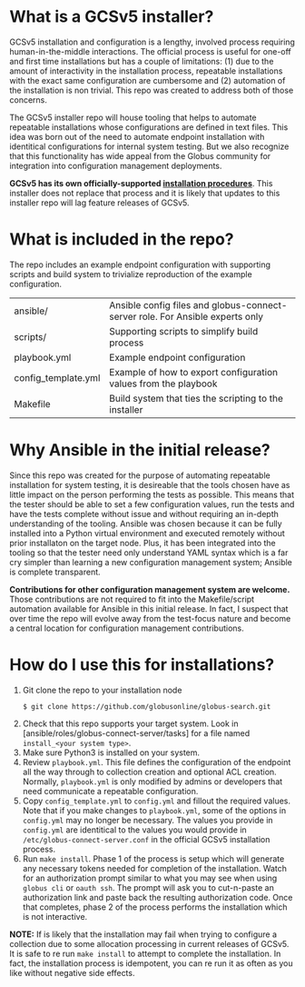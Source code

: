 # What is a GCSv5 installer?
GCSv5 installation and configuration is a lengthy, involved process requiring human-in-the-middle interactions. The official process is useful for one-off and first time installations but has a couple of limitations: (1) due to the amount of interactivity in the installation process, repeatable installations with the exact same configuration are cumbersome and (2) automation of the installation is non trivial. This repo was created to address both of those concerns.

The GCSv5 installer repo will house tooling that helps to automate repeatable installations whose configurations are defined in text files. This idea was born out of the need to automate endpoint installation with identitical configurations for internal system testing. But we also recognize that this functionality has wide appeal from the Globus community for integration into configuration management deployments.

**GCSv5 has its own officially-supported [installation procedures](https://docs.globus.org/globus-connect-server-v5-installation-guide/)**. This installer does not replace that process and it is likely that updates to this installer repo will lag feature releases of GCSv5.

# What is included in the repo?
The repo includes an example endpoint configuration with supporting scripts and build system to trivialize reproduction of the example configuration. 

|  |  |
|--|--|
|ansible/ | Ansible config files and globus-connect-server role. For Ansible experts only |
|scripts/ | Supporting scripts to simplify build process |
|playbook.yml | Example endpoint configuration |
|config_template.yml | Example of how to export configuration values from the playbook|
|Makefile | Build system that ties the scripting to the installer|
  
# Why Ansible in the initial release?
Since this repo was created for the purpose of automating repeatable installation for system testing, it is desireable that the tools chosen have as little impact on the person performing the tests as possible. This means that the tester should be able to set a few configuration values, run the tests and have the tests complete without issue and without requiring an in-depth understanding of the tooling. Ansible was chosen because it can be fully installed into a Python virtual environment and executed remotely without prior installaton on the target node. Plus, it has been integrated into the tooling so that the tester need only understand YAML syntax which is a far cry simpler than learning a new configuration management system; Ansible is complete transparent.

**Contributions for other configuration management system are welcome.** Those contributions are not required to fit into the Makefile/script automation available for Ansible in this initial release. In fact, I suspect that over time the repo will evolve away from the test-focus nature and become a central location for configuration management contributions.

# How do I use this for installations?

1. Git clone the repo to your installation node
    ```shell
    $ git clone https://github.com/globusonline/globus-search.git
    ```
2. Check that this repo supports your target system. Look in [ansible/roles/globus-connect-server/tasks] for a file named `install_<your system type>`. 
3. Make sure Python3 is installed on your system.
4. Review `playbook.yml`. This file defines the configuration of the endpoint all the way through to collection creation and optional ACL creation. Normally, `playbook.yml` is only modified by admins or developers that need communicate a repeatable configuration. 
5. Copy `config_template.yml` to `config.yml` and fillout the required values. Note that if you make changes to `playbook.yml`, some of the options in `config.yml` may no longer be necessary. The values you provide in `config.yml` are identitical to the values you would provide in `/etc/globus-connect-server.conf` in the official GCSv5 installation process.
6. Run `make install`. Phase 1 of the process is setup which will generate any necessary tokens needed for completion of the installation. Watch for an authorization prompt similar to what you may see when using `globus cli` or `oauth ssh`. The prompt will ask you to cut-n-paste an authorization link and paste back the resulting authorization code. Once that completes, phase 2 of the process performs the installation which is not interactive.

**NOTE:** If is likely that the installation may fail when trying to configure a collection due to some allocation processing in current releases of GCSv5. It is safe to re run `make install` to attempt to complete the installation. In fact, the installation process is idempotent, you can re run it as often as you like without negative side effects.
